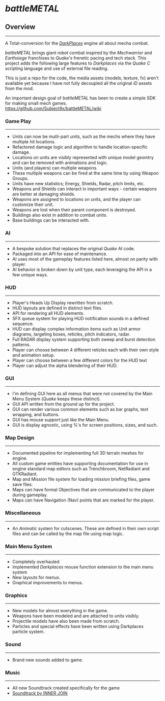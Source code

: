 # _battleMETAL_

## Overview
----------------------
A Total-conversion for the _[DarkPlaces](https://icculus.org/twilight/darkplaces/)_ engine all about mecha combat.

_battleMETAL_ brings giant robot combat inspired by the _Mechwarrior_ and _Earthsiege_ franchises to _Quake's_ frenetic pacing and tech stack. This project adds the following large features to _Darkplaces_ via the _Quake C_ scripting language and use of external file reading.

This is just a repo for the code, the media assets (models, texture, fx) aren't available yet because
I have not fully decoupled all the original _iD_ assets from the mod. 

An important design goal of _battleMETAL_ has been to create a simple SDK for making small mech games. 
https://github.com/Subject9x/battleMETAL/wiki

### Game Play
----------------------
+ Units can now be mutli-part units, such as the mechs where they have multiple hit locations.
+ Refactored damage logic and algorithm to handle location-specific damage.
+ Locations on units are visibly represented with unique model geomtry and can be removed with animations and logic.
+ Units (and players) can multiple weapons.
+ These multiple weapons can be fired at the same time by using Weapon Groups.
+ Units have new statistics; Energy, Shields, Radar, pitch limits, etc.
+ Weapons and Shields can interact in important ways - certain weapons are better at damaging shields.
+ Weapons are assigned to locations on units, and the player can customize their unit.
+ Weapons are lost when their parent component is destroyed.
+ Buildings also exist in addition to combat units.
+ Base buildings can be interacted with.

### AI
----------------------
+ A bespoke solution that replaces the original _Quake_ AI code.
+ Packaged into an API for ease of maintenance.
+ AI uses most of the gameplay features listed here, almost on parity with player.
+ AI behavior is broken down by unit type, each leveraging the API in a few unique ways.


### HUD
----------------------
+ Player's Heads Up Display rewritten from scratch.
+ HUD layouts are defined in distinct text files.
+ API for rendering all HUD elements.
+ SFX queue system for playing HUD notification sounds in a defined sequence.
+ HUD can display complex information items such as Unit armor diagrams, targeting boxes, reticles, pitch indicators, radar.
+ Full RADAR display system supporting both sweep and burst detection patterns.
+ Player can choose between 4 different reticles each with their own style and animation setup.
+ Player can choose between a few different colors for the HUD text
+ Player can adjust the alpha blendering of their HUD.


### GUI
----------------------
+ I'm defining GUI here as all menus that were not covered by the Main Menu System (_Quake_ keeps these distinct).
+ GUI API written from the ground up for the project.
+ GUI can render various common elements such as bar graphs, text wrapping, and buttons.
+ GUI has mouse support just like the Main Menu.
+ GUI is display agnostic, using %'s for screen positions, sizes, and such.


### Map Design
----------------------
+ Documented pipeline for implementing full 3D terrain meshes for engine.
+ All custom game entities have supporting documentation for use in engine standard map editors such as Trenchbroom, NetRadiant and GTKRadiant.
+ Map and Mission file system for loading mission briefing files, game save files.
+ Maps can have formal Objectives that are communicated to the player during gameplay.
+ Maps can have Navigation (Nav) points that are marked for the player.


### Miscellaneous
----------------------
+ An _Animatic_ system for cutscenes. These are defined in their own script files and can be called by the map file using map logic.


### Main Menu System
----------------------
+ Completely overhauled
+ Implemented _Darkplaces_ mouse function extension to the main menu system
+ New layouts for menus. 
+ Graphical improvements to menus.


### Graphics
----------------------
+ New models for almost everything in the game.
+ Weapons have been modeled and are attached to units visibly.
+ Projectile models have also been made from scratch.
+ Particles and special effects have been written using Darkplaces particle system.


### Sound
----------------------
+ Brand new sounds added to game.


### Music
----------------------
+ All new Soundtrack created specifically for the game
+ [Soundtrack by INNER JOIN](https://soundcloud.com/eamonn-mchugh-roohr)

